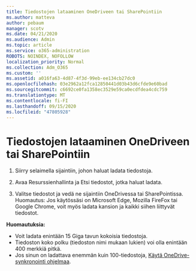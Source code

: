 ```yaml
---
title: Tiedostojen lataaminen OneDriveen tai SharePointiin
ms.author: matteva
author: pebaum
manager: scotv
ms.date: 04/21/2020
ms.audience: Admin
ms.topic: article
ms.service: o365-administration
ROBOTS: NOINDEX, NOFOLLOW
localization_priority: Normal
ms.collection: Adm_O365
ms.custom: ''
ms.assetid: a016fa63-4d87-4f3d-99eb-ee134cb27dc0
ms.openlocfilehash: 03e2962a12fca12850441d03b43d6cfde9e60bad
ms.sourcegitcommit: c6692ce0fa1358ec3529e59ca0ecdfdea4cdc759
ms.translationtype: MT
ms.contentlocale: fi-FI
ms.lasthandoff: 09/15/2020
ms.locfileid: "47805928"
---
```

# <a name="upload-files-to-onedrive-or-sharepoint"></a>Tiedostojen lataaminen OneDriveen tai SharePointiin

1. Siirry selaimella sijaintiin, johon haluat ladata tiedostoja.
    
2. Avaa Resurssienhallinta ja Etsi tiedostot, jotka haluat ladata.
    
3. Valitse tiedostot ja vedä ne sijaintiin OneDrivessa tai SharePointissa. Huomautus: Jos käytössäsi on Microsoft Edge, Mozilla FireFox tai Google Chrome, voit myös ladata kansion ja kaikki siihen liittyvät tiedostot.
    
**Huomautuksia:**
- Voit ladata enintään 15 Giga tavun kokoisia tiedostoja. 
- Tiedoston koko polku (tiedoston nimi mukaan lukien) voi olla enintään 400 merkkiä pitkä. 
- Jos sinun on ladattava enemmän kuin 100-tiedostoja, [Käytä OneDrive-synkronointi ohjelmaa](https://go.microsoft.com/fwlink/?linkid=866427). 
  

